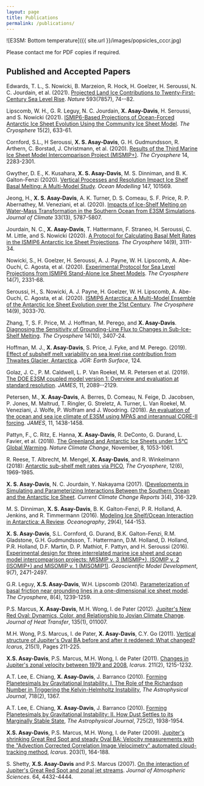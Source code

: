 ```yaml
---
layout: page
title: Publications
permalink: /publications/
---
```


![E3SM: Bottom temperature]({{ site.url }}/images/popsicles_cccr.jpg)

Please contact me for PDF copies if required.

## Published and Accepted Papers

Edwards, T. L., S. Nowicki, B. Marzeion, R. Hock, H. Goelzer, H. Seroussi, N. C. Jourdain, et al. (2021). [Projected Land Ice Contributions to Twenty-First-Century Sea Level Rise](https://doi.org/10.1038/s41586-021-03302-y). *Nature* 593(7857), 74--82.

Lipscomb, W. H., G. R. Leguy, N. C. Jourdain, **X. Asay-Davis**, H. Seroussi, and S. Nowicki (2021). [ISMIP6-Based Projections of Ocean-Forced Antarctic Ice Sheet Evolution Using the Community Ice Sheet Model](https://doi.org/10.5194/tc-15-633-2021). *The Cryosphere* 15(2), 633-61.

Cornford, S.L., H Seroussi, **X. S. Asay-Davis**, G. H. Gudmundsson, R. Arthern, C. Borstad, J. Christmann, et al. (2020). [Results of the Third Marine Ice Sheet Model Intercomparison Project (MISMIP+)](https://doi.org/10.5194/tc-14-2283-2020). *The Cryosphere* 14, 2283-2301.

Gwyther, D. E., K. Kusahara, **X. S. Asay-Davis**, M. S. Dinniman, and B. K. Galton-Fenzi (2020). [Vertical Processes and Resolution Impact Ice Shelf Basal Melting: A Multi-Model Study](https://doi.org/10.1016/j.ocemod.2020.101569). *Ocean Modelling* 147, 101569.

Jeong, H., **X. S. Asay-Davis**, A. K. Turner, D. S. Comeau, S. F. Price, R. P. Abernathey, M. Veneziani, et al. (2020). [Impacts of Ice-Shelf Melting on Water-Mass Transformation in the Southern Ocean from E3SM Simulations](https://doi.org/10.1175/JCLI-D-19-0683.1). *Journal of Climate* 33(13), 5787-5807.

Jourdain, N. C., **X. Asay-Davis**, T. Hattermann, F. Straneo, H. Seroussi, C. M. Little, and S. Nowicki (2020). [A Protocol for Calculating Basal Melt Rates in the ISMIP6 Antarctic Ice Sheet Projections](https://doi.org/10.5194/tc-14-3111-2020). *The Cryosphere* 14(9), 3111-34.

Nowicki, S., H. Goelzer, H. Seroussi, A. J. Payne, W. H. Lipscomb, A. Abe-Ouchi, C. Agosta, et al. (2020). [Experimental Protocol for Sea Level Projections from ISMIP6 Stand-Alone Ice Sheet Models](https://doi.org/10.5194/tc-14-2331-2020). *The Cryosphere* 14(7), 2331-68. 

Seroussi, H., S. Nowicki, A. J. Payne, H. Goelzer, W. H. Lipscomb, A. Abe-Ouchi, C. Agosta, et al. (2020). [ISMIP6 Antarctica: A Multi-Model Ensemble of the Antarctic Ice Sheet Evolution over the 21st Century](https://doi.org/10.5194/tc-14-3033-2020). *The Cryosphere* 14(9), 3033-70.

Zhang, T, S. F. Price, M. J. Hoffman, M. Perego, and **X. Asay-Davis**. [Diagnosing the Sensitivity of Grounding-Line Flux to Changes in Sub-Ice-Shelf Melting](https://doi.org/10.5194/tc-14-3407-2020). *The Cryosphere* 14(10), 3407-24.

Hoffman, M. J., **X. Asay-Davis**, S. Price, J. Fyke, and M. Perego. (2019). [Effect of subshelf melt variability on sea level rise contribution from Thwaites Glacier, Antarctica](https://agupubs.onlinelibrary.wiley.com/doi/abs/10.1029/2019JF005155). *JGR: Earth Surface*, 124.

Golaz, J. C., P. M. Caldwell, L. P. Van Roekel, M. R. Petersen et al. (2019). [The DOE E3SM coupled model version 1: Overview and evaluation at standard resolution](https://agupubs.onlinelibrary.wiley.com/doi/10.1029/2018MS001603). *JAMES*, 11, 2089--2129.

Petersen, M., **X. Asay-Davis**, A. Berres, D. Comeau, N. Feige, D. Jacobsen, P. Jones, M. Maltrud, T. Ringler, G. Streletz, A. Turner, L. Van Roekel, M. Veneziani, J. Wolfe, P. Wolfram and J. Woodring. (2018). [An evaluation of the ocean and sea ice climate of E3SM using MPAS and interannual CORE-II forcing](https://agupubs.onlinelibrary.wiley.com/doi/full/10.1029/2018MS001373).  *JAMES*, 11, 1438-1458.

Pattyn, F., C. Ritz, E. Hanna, **X. Asay-Davis**, R. DeConto, G. Durand, L. Favier, et al. (2018). [The Greenland and Antarctic Ice Sheets under 1.5&deg;C Global Warming](https://www.nature.com/articles/s41558-018-0305-8). *Nature Climate Change*, November, 8, 1053-1061.

R. Reese, T. Albrecht, M. Mengel, **X. Asay-Davis**, and R. Winkelmann (2018): [Antarctic sub-shelf melt rates via PICO](https://www.the-cryosphere.net/12/1969/2018/tc-12-1969-2018.html), *The Cryosphere*, 12(6), 1969-1985.

**X. S. Asay-Davis**, N. C. Jourdain, Y. Nakayama (2017). ([Developments in Simulating and Parameterizing Interactions Between the Southern Ocean and the Antarctic Ice Sheet](https://link.springer.com/article/10.1007/s40641-017-0071-0). *Current Climate Change Reports* 3(4), 316-329. 

M. S. Dinniman, **X. S. Asay-Davis**, B. K. Galton-Fenzi, P. R. Holland, A. Jenkins, and R. Timmermann (2016). [Modeling Ice Shelf/Ocean Interaction in Antarctica: A Review](http://tos.org/oceanography/article/modeling-ice-shelf-ocean-interaction-in-antarctica-a-review). *Oceanography*, 29(4), 144-153. 

**X. S. Asay-Davis**, S.L. Cornford, G. Durand, B.K. Galton-Fenzi, R.M. Gladstone, G.H. Gudmundsson, T. Hattermann, D.M. Holland, D. Holland, P.R. Holland, D.F. Martin, D. P. Mathiot, F. Pattyn, and H. Seroussi (2016). [Experimental design for three interrelated marine ice sheet and ocean model intercomparison projects: MISMIP v. 3 (MISMIP+), ISOMIP v. 2 (ISOMIP+) and MISOMIP v. 1 (MISOMIP1)](https://www.geosci-model-dev.net/9/2471/2016/). *Geoscientific Model Development*, 9(7), 2471-2497.

G.R. Leguy, **X.S. Asay-Davis**, W.H. Lipscomb (2014). [Parameterization of basal friction near grounding lines in a one-dimensional ice sheet model](https://www.the-cryosphere.net/8/1239/2014/). *The Cryosphere*, 8(4), 1239-1259.

P.S. Marcus, **X. Asay-Davis**, M.H. Wong, I. de Pater (2012). [Jupiter's New Red Oval: Dynamics, Color, and Relationship to Jovian Climate Change](http://heattransfer.asmedigitalcollection.asme.org/article.aspx?articleid=1662704). *Journal of Heat Transfer*, 135(1), 011007.

M.H. Wong, P.S. Marcus, I. de Pater, **X. Asay-Davis**, C.Y. Go (2011). [Vertical structure of Jupiter's Oval BA before and after it reddened: What changed?](https://www.sciencedirect.com/science/article/pii/S0019103511002508) *Icarus*, 215(1), Pages 211-225.

**X.S. Asay-Davis**, P.S. Marcus, M.H. Wong, I. de Pater (2011). [Changes in Jupiter's zonal velocity between 1979 and 2008](https://www.sciencedirect.com/science/article/pii/S0019103510004379), *Icarus*. 211(2), 1215-1232.

A.T. Lee, E. Chiang, **X. Asay-Davis**, J. Barranco (2010). [Forming Planetesimals by Gravitational Instability. I. The Role of the Richardson Number in Triggering the Kelvin-Helmholtz Instability](http://iopscience.iop.org/article/10.1088/0004-637X/718/2/1367), *The Astrophysical Journal*, 718(2), 1367.

A.T. Lee, E. Chiang, **X. Asay-Davis**, J. Barranco (2010). [Forming Planetesimals by Gravitational Instability: II. How Dust Settles to its Marginally Stable State](http://iopscience.iop.org/article/10.1088/0004-637X/725/2/1938), *The Astrophysical Journal*, 725(2), 1938-1954. 

**X.S. Asay-Davis**, P.S. Marcus, M.H. Wong, I. de Pater (2009). [Jupiter's shrinking Great Red Spot and steady Oval BA: Velocity measurements with the "Advection Corrected Correlation Image Velocimetry" automated cloud-tracking method](https://www.sciencedirect.com/science/article/pii/S0019103509001882), *Icarus*. 203(1), 164-188.

S. Shetty, **X.S. Asay-Davis** and P.S. Marcus (2007). [On the interaction of Jupiter's Great Red Spot and zonal jet streams](https://journals.ametsoc.org/doi/abs/10.1175/2007JAS2097.1). *Journal of Atmospheric Sciences*. 64, 4432-4444. 

